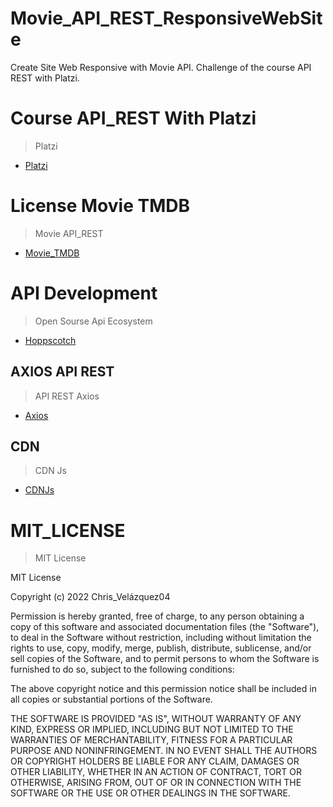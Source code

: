 # Movie_API_REST_ResponsiveWebSite

Create Site Web Responsive with Movie API.  Challenge of the course API REST with Platzi.

# Course API_REST With Platzi

> Platzi

- [Platzi](https://platzi.com/home)

# License Movie TMDB

> Movie API_REST

- [Movie_TMDB](https://www.themoviedb.org/)

# API Development

> Open Sourse Api Ecosystem

- [Hoppscotch](https://hoppscotch.io/es/)

## AXIOS API REST

> API REST Axios

- [Axios](https://axios-http.com/)

## CDN

> CDN Js

- [CDNJs](https://cdnjs.com/)

# MIT_LICENSE

> MIT License

MIT License

Copyright (c) 2022 Chris_Velázquez04

Permission is hereby granted, free of charge, to any person obtaining a copy
of this software and associated documentation files (the "Software"), to deal
in the Software without restriction, including without limitation the rights
to use, copy, modify, merge, publish, distribute, sublicense, and/or sell
copies of the Software, and to permit persons to whom the Software is
furnished to do so, subject to the following conditions:

The above copyright notice and this permission notice shall be included in all
copies or substantial portions of the Software.

THE SOFTWARE IS PROVIDED "AS IS", WITHOUT WARRANTY OF ANY KIND, EXPRESS OR
IMPLIED, INCLUDING BUT NOT LIMITED TO THE WARRANTIES OF MERCHANTABILITY,
FITNESS FOR A PARTICULAR PURPOSE AND NONINFRINGEMENT. IN NO EVENT SHALL THE
AUTHORS OR COPYRIGHT HOLDERS BE LIABLE FOR ANY CLAIM, DAMAGES OR OTHER
LIABILITY, WHETHER IN AN ACTION OF CONTRACT, TORT OR OTHERWISE, ARISING FROM,
OUT OF OR IN CONNECTION WITH THE SOFTWARE OR THE USE OR OTHER DEALINGS IN THE
SOFTWARE.
